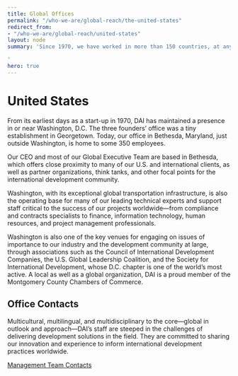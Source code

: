 ```yaml
---
title: Global Offices
permalink: "/who-we-are/global-reach/the-united-states"
redirect_from:
- "/who-we-are/global-reach/united-states"
layout: node
summary: 'Since 1970, we have worked in more than 150 countries, at any one time we are likely to have active projects in 90 or more countries. This worldwide portfolio is supported from corporate offices in Belgium, Nigeria, the United Kingdom, and the United States.

'
hero: true
---
```


# United States

From its earliest days as a start-up in 1970, DAI has maintained a presence in or near Washington, D.C. The three founders’ office was a tiny establishment in Georgetown. Today, our office in Bethesda, Maryland, just outside Washington, is home to some 350 employees.
 
Our CEO and most of our Global Executive Team are based in Bethesda, which offers close proximity to many of our U.S. and international clients, as well as partner organizations, think tanks, and other focal points for the international development community.
 
Washington, with its exceptional global transportation infrastructure, is also the operating base for many of our leading technical experts and support staff critical to the success of our projects worldwide—from compliance and contracts specialists to finance, information technology, human resources, and project management professionals.
 
Washington is also one of the key venues for engaging on issues of importance to our industry and the development community at large, through associations such as the Council of International Development Companies, the U.S. Global Leadership Coalition, and the Society for International Development, whose D.C. chapter is one of the world’s most active. A local as well as a global organization, DAI is a proud member of the Montgomery County Chambers of Commerce.

## Office Contacts

Multicultural, multilingual, and multidisciplinary to the core—global in outlook and approach—DAI’s staff are steeped in the challenges of delivering development solutions in the field. They are committed to sharing our innovation and experience to inform international development practices worldwide.

<a href="/who-we-are/global-reach/united-states/contacts/management-business" class="primary-block--button contacts-button">Management Team Contacts <svg class="redirect" viewBox="0 0 36 70" preserveAspectRatio="xMinYMax meet"><use xlink:href="#redirect"></use></svg></a>
